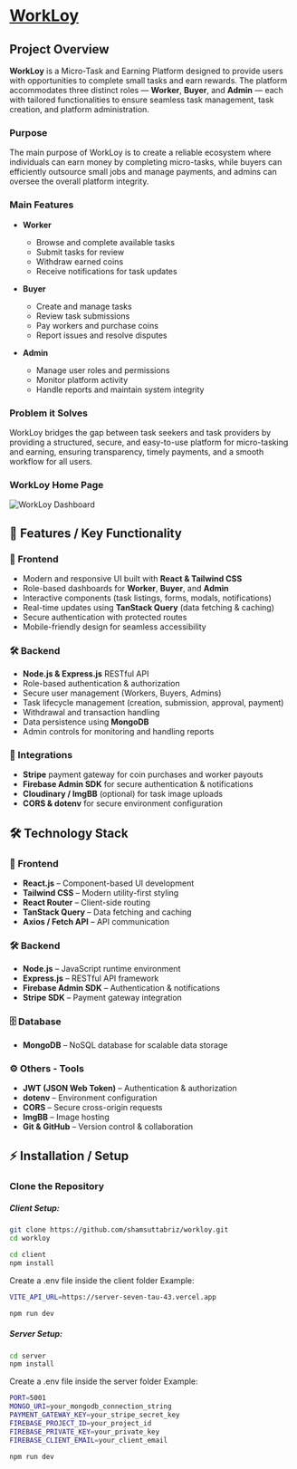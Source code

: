 # [WorkLoy](https://workloy-51802.web.app/)

## Project Overview
**WorkLoy** is a Micro-Task and Earning Platform designed to provide users with opportunities to complete small tasks and earn rewards. The platform accommodates three distinct roles — **Worker**, **Buyer**, and **Admin** — each with tailored functionalities to ensure seamless task management, task creation, and platform administration.

### Purpose
The main purpose of WorkLoy is to create a reliable ecosystem where individuals can earn money by completing micro-tasks, while buyers can efficiently outsource small jobs and manage payments, and admins can oversee the overall platform integrity.

### Main Features
- **Worker**
  - Browse and complete available tasks
  - Submit tasks for review
  - Withdraw earned coins
  - Receive notifications for task updates

- **Buyer**
  - Create and manage tasks
  - Review task submissions
  - Pay workers and purchase coins
  - Report issues and resolve disputes

- **Admin**
  - Manage user roles and permissions
  - Monitor platform activity
  - Handle reports and maintain system integrity

### Problem it Solves
WorkLoy bridges the gap between task seekers and task providers by providing a structured, secure, and easy-to-use platform for micro-tasking and earning, ensuring transparency, timely payments, and a smooth workflow for all users.

### WorkLoy Home Page

![WorkLoy Dashboard](https://i.ibb.co.com/XZNRpbm6/readme.png)

## 🚀 Features / Key Functionality

### 🎨 Frontend
- Modern and responsive UI built with **React & Tailwind CSS**
- Role-based dashboards for **Worker**, **Buyer**, and **Admin**
- Interactive components (task listings, forms, modals, notifications)
- Real-time updates using **TanStack Query** (data fetching & caching)
- Secure authentication with protected routes
- Mobile-friendly design for seamless accessibility

### 🛠 Backend
- **Node.js & Express.js** RESTful API
- Role-based authentication & authorization
- Secure user management (Workers, Buyers, Admins)
- Task lifecycle management (creation, submission, approval, payment)
- Withdrawal and transaction handling
- Data persistence using **MongoDB**
- Admin controls for monitoring and handling reports

### 🔗 Integrations
- **Stripe** payment gateway for coin purchases and worker payouts
- **Firebase Admin SDK** for secure authentication & notifications
- **Cloudinary / ImgBB** (optional) for task image uploads
- **CORS & dotenv** for secure environment configuration


## 🛠 Technology Stack

### 🎨 Frontend
- **React.js** – Component-based UI development
- **Tailwind CSS** – Modern utility-first styling
- **React Router** – Client-side routing
- **TanStack Query** – Data fetching and caching
- **Axios / Fetch API** – API communication

### 🛠 Backend
- **Node.js** – JavaScript runtime environment
- **Express.js** – RESTful API framework
- **Firebase Admin SDK** – Authentication & notifications
- **Stripe SDK** – Payment gateway integration

### 🗄 Database
- **MongoDB** – NoSQL database for scalable data storage

### ⚙️ Others - Tools
- **JWT (JSON Web Token)** – Authentication & authorization
- **dotenv** – Environment configuration
- **CORS** – Secure cross-origin requests
- **ImgBB** – Image hosting
- **Git & GitHub** – Version control & collaboration

## ⚡ Installation / Setup

### Clone the Repository

##### Client Setup:
```bash
git clone https://github.com/shamsuttabriz/workloy.git
cd workloy
```

```bash
cd client
npm install
```
Create a .env file inside the client folder
Example:
```bash
VITE_API_URL=https://server-seven-tau-43.vercel.app
```

```bash
npm run dev
```

##### Server Setup:

```bash
cd server
npm install
```
Create a .env file inside the server folder
Example:

```bash
PORT=5001
MONGO_URI=your_mongodb_connection_string
PAYMENT_GATEWAY_KEY=your_stripe_secret_key
FIREBASE_PROJECT_ID=your_project_id
FIREBASE_PRIVATE_KEY=your_private_key
FIREBASE_CLIENT_EMAIL=your_client_email
```

```bash
npm run dev
```
